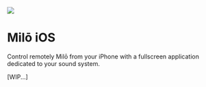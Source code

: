 <picture>
<img style="pointer-events:none" src="https://leodurand.com/_autres/cover-milo-ios-github@2x.png" />
</picture>

# Milō iOS

Control remotely Milō from your iPhone with a fullscreen application dedicated to your sound system.

[WIP...]
